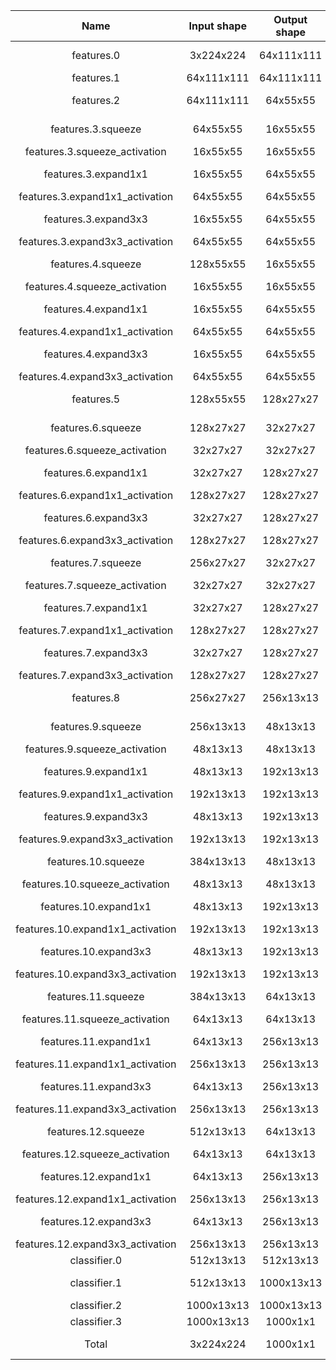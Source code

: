 | Name                             | Input shape | Output shape |     MACs |   Params | Description        |
|:--------------------------------:|:-----------:|:------------:|:--------:|:--------:|:------------------:|
| features.0                       |  3x224x224  |  64x111x111  |   6.10 % |   0.15 % | Conv2d k=3 p=0 s=2 |
| features.1                       |  64x111x111 |  64x111x111  |   0.00 % |   0.00 % | ReLU               |
| features.2                       |  64x111x111 |   64x55x55   |   0.00 % |   0.00 % | MaxPool2d k=3 s=2  |
| features.3.squeeze               |   64x55x55  |   16x55x55   |   0.89 % |   0.08 % | Conv2d k=1 p=0 s=1 |
| features.3.squeeze_activation    |   16x55x55  |   16x55x55   |   0.00 % |   0.00 % | ReLU               |
| features.3.expand1x1             |   16x55x55  |   64x55x55   |   0.89 % |   0.09 % | Conv2d k=1 p=0 s=1 |
| features.3.expand1x1_activation  |   64x55x55  |   64x55x55   |   0.00 % |   0.00 % | ReLU               |
| features.3.expand3x3             |   16x55x55  |   64x55x55   |   7.98 % |   0.75 % | Conv2d k=3 p=1 s=1 |
| features.3.expand3x3_activation  |   64x55x55  |   64x55x55   |   0.00 % |   0.00 % | ReLU               |
| features.4.squeeze               |  128x55x55  |   16x55x55   |   1.77 % |   0.17 % | Conv2d k=1 p=0 s=1 |
| features.4.squeeze_activation    |   16x55x55  |   16x55x55   |   0.00 % |   0.00 % | ReLU               |
| features.4.expand1x1             |   16x55x55  |   64x55x55   |   0.89 % |   0.09 % | Conv2d k=1 p=0 s=1 |
| features.4.expand1x1_activation  |   64x55x55  |   64x55x55   |   0.00 % |   0.00 % | ReLU               |
| features.4.expand3x3             |   16x55x55  |   64x55x55   |   7.98 % |   0.75 % | Conv2d k=3 p=1 s=1 |
| features.4.expand3x3_activation  |   64x55x55  |   64x55x55   |   0.00 % |   0.00 % | ReLU               |
| features.5                       |  128x55x55  |  128x27x27   |   0.00 % |   0.00 % | MaxPool2d k=3 s=2  |
| features.6.squeeze               |  128x27x27  |   32x27x27   |   0.86 % |   0.33 % | Conv2d k=1 p=0 s=1 |
| features.6.squeeze_activation    |   32x27x27  |   32x27x27   |   0.00 % |   0.00 % | ReLU               |
| features.6.expand1x1             |   32x27x27  |  128x27x27   |   0.86 % |   0.34 % | Conv2d k=1 p=0 s=1 |
| features.6.expand1x1_activation  |  128x27x27  |  128x27x27   |   0.00 % |   0.00 % | ReLU               |
| features.6.expand3x3             |   32x27x27  |  128x27x27   |   7.70 % |   2.99 % | Conv2d k=3 p=1 s=1 |
| features.6.expand3x3_activation  |  128x27x27  |  128x27x27   |   0.00 % |   0.00 % | ReLU               |
| features.7.squeeze               |  256x27x27  |   32x27x27   |   1.71 % |   0.67 % | Conv2d k=1 p=0 s=1 |
| features.7.squeeze_activation    |   32x27x27  |   32x27x27   |   0.00 % |   0.00 % | ReLU               |
| features.7.expand1x1             |   32x27x27  |  128x27x27   |   0.86 % |   0.34 % | Conv2d k=1 p=0 s=1 |
| features.7.expand1x1_activation  |  128x27x27  |  128x27x27   |   0.00 % |   0.00 % | ReLU               |
| features.7.expand3x3             |   32x27x27  |  128x27x27   |   7.70 % |   2.99 % | Conv2d k=3 p=1 s=1 |
| features.7.expand3x3_activation  |  128x27x27  |  128x27x27   |   0.00 % |   0.00 % | ReLU               |
| features.8                       |  256x27x27  |  256x13x13   |   0.00 % |   0.00 % | MaxPool2d k=3 s=2  |
| features.9.squeeze               |  256x13x13  |   48x13x13   |   0.59 % |   1.00 % | Conv2d k=1 p=0 s=1 |
| features.9.squeeze_activation    |   48x13x13  |   48x13x13   |   0.00 % |   0.00 % | ReLU               |
| features.9.expand1x1             |   48x13x13  |  192x13x13   |   0.45 % |   0.76 % | Conv2d k=1 p=0 s=1 |
| features.9.expand1x1_activation  |  192x13x13  |  192x13x13   |   0.00 % |   0.00 % | ReLU               |
| features.9.expand3x3             |   48x13x13  |  192x13x13   |   4.01 % |   6.73 % | Conv2d k=3 p=1 s=1 |
| features.9.expand3x3_activation  |  192x13x13  |  192x13x13   |   0.00 % |   0.00 % | ReLU               |
| features.10.squeeze              |  384x13x13  |   48x13x13   |   0.89 % |   1.50 % | Conv2d k=1 p=0 s=1 |
| features.10.squeeze_activation   |   48x13x13  |   48x13x13   |   0.00 % |   0.00 % | ReLU               |
| features.10.expand1x1            |   48x13x13  |  192x13x13   |   0.45 % |   0.76 % | Conv2d k=1 p=0 s=1 |
| features.10.expand1x1_activation |  192x13x13  |  192x13x13   |   0.00 % |   0.00 % | ReLU               |
| features.10.expand3x3            |   48x13x13  |  192x13x13   |   4.01 % |   6.73 % | Conv2d k=3 p=1 s=1 |
| features.10.expand3x3_activation |  192x13x13  |  192x13x13   |   0.00 % |   0.00 % | ReLU               |
| features.11.squeeze              |  384x13x13  |   64x13x13   |   1.19 % |   1.99 % | Conv2d k=1 p=0 s=1 |
| features.11.squeeze_activation   |   64x13x13  |   64x13x13   |   0.00 % |   0.00 % | ReLU               |
| features.11.expand1x1            |   64x13x13  |  256x13x13   |   0.79 % |   1.35 % | Conv2d k=1 p=0 s=1 |
| features.11.expand1x1_activation |  256x13x13  |  256x13x13   |   0.00 % |   0.00 % | ReLU               |
| features.11.expand3x3            |   64x13x13  |  256x13x13   |   7.14 % |  11.96 % | Conv2d k=3 p=1 s=1 |
| features.11.expand3x3_activation |  256x13x13  |  256x13x13   |   0.00 % |   0.00 % | ReLU               |
| features.12.squeeze              |  512x13x13  |   64x13x13   |   1.59 % |   2.66 % | Conv2d k=1 p=0 s=1 |
| features.12.squeeze_activation   |   64x13x13  |   64x13x13   |   0.00 % |   0.00 % | ReLU               |
| features.12.expand1x1            |   64x13x13  |  256x13x13   |   0.79 % |   1.35 % | Conv2d k=1 p=0 s=1 |
| features.12.expand1x1_activation |  256x13x13  |  256x13x13   |   0.00 % |   0.00 % | ReLU               |
| features.12.expand3x3            |   64x13x13  |  256x13x13   |   7.14 % |  11.96 % | Conv2d k=3 p=1 s=1 |
| features.12.expand3x3_activation |  256x13x13  |  256x13x13   |   0.00 % |   0.00 % | ReLU               |
| classifier.0                     |  512x13x13  |  512x13x13   |   0.00 % |   0.00 % | Dropout            |
| classifier.1                     |  512x13x13  |  1000x13x13  |  24.78 % |  41.52 % | Conv2d k=1 p=0 s=1 |
| classifier.2                     |  1000x13x13 |  1000x13x13  |   0.00 % |   0.00 % | ReLU               |
| classifier.3                     |  1000x13x13 |   1000x1x1   |   0.00 % |   0.00 % | AdaptiveAvgPool2d  |
| Total                            |  3x224x224  |   1000x1x1   | 349.16 M |   1.24 M | SqueezeNet         |